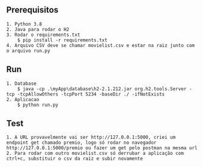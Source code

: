 ## Prerequisitos
    1. Python 3.8
    2. Java para rodar o H2
    3. Rodar o requirements.txt
        $ pip install -r requirements.txt
    4. Arquivo CSV deve se chamar movielist.csv e estar na raiz junto com o arquivo run.py

## Run
    1. Database
        $ java -cp .\myApp\database\h2-2.1.212.jar org.h2.tools.Server -tcp -tcpAllowOthers -tcpPort 5234 -baseDir ./ -ifNotExists
    2. Aplicacao
        $ python run.py

## Test
    1. A URL provavelmente vai ser http://127.0.0.1:5000, criei um endpoint get chamado premio, logo só rodar no navegador http://127.0.0.1:5000/premio ou fazer um get pelo postman na mesma url
    2. Para rodar com outro movielist.csv só derrubar a aplicação com ctrl+c, substituir o csv da raiz e subir novamente